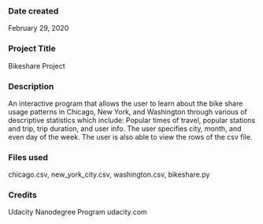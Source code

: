 ### Date created
February 29, 2020

### Project Title
Bikeshare Project

### Description
An interactive program that allows the user to learn about the bike share usage patterns in Chicago, New York, and Washington through various of descriptive statistics which include: Popular times of travel, popular stations and trip, trip duration, and user info. The user specifies city, month, and even day of the week.
The user is also able to view the rows of the csv file.

### Files used
chicago.csv,
new_york_city.csv,
washington.csv,
bikeshare.py 

### Credits
Udacity Nanodegree Program
udacity.com

